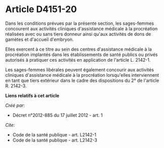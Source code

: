 # Article D4151-20

Dans les conditions prévues par la présente section, les sages-femmes concourent aux activités cliniques d'assistance
médicale à la procréation réalisées avec ou sans tiers donneur ainsi qu'aux activités de dons de gamètes et d'accueil
d'embryon. 

Elles exercent à ce titre au sein des centres d'assistance médicale à la procréation implantés dans les établissements de
santé publics ou privés autorisés à pratiquer ces activités en application de l'article L. 2142-1. 

Les sages-femmes libérales peuvent également concourir aux activités cliniques d'assistance médicale à la procréation
lorsqu'elles interviennent en tant que tiers extérieur dans le cadre des dispositions du 2° de l'article R. 2142-3.

**Liens relatifs à cet article**

_Créé par_:

  - Décret n°2012-885 du 17 juillet 2012 - art. 1

_Cite_:

  - Code de la santé publique - art. L2142-1
  - Code de la santé publique - art. L2142-3
